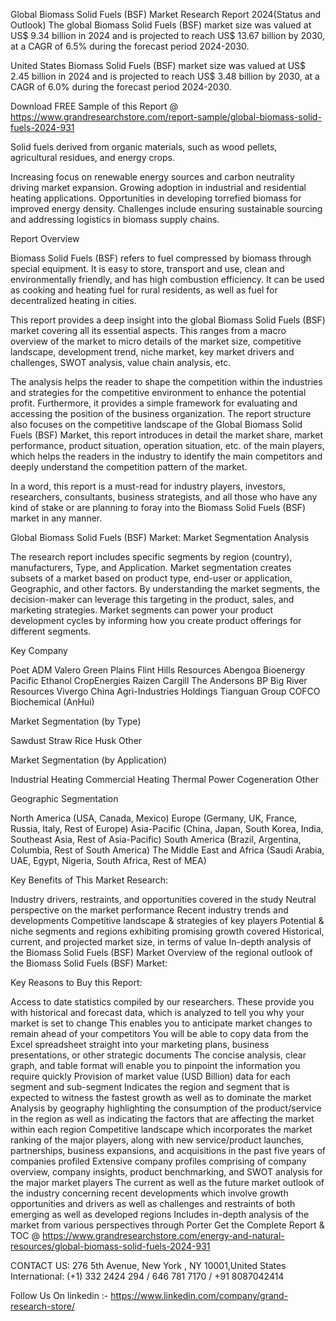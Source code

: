 Global Biomass Solid Fuels (BSF) Market Research Report 2024(Status and Outlook)
The global Biomass Solid Fuels (BSF) market size was valued at US$ 9.34 billion in 2024 and is projected to reach US$ 13.67 billion by 2030, at a CAGR of 6.5% during the forecast period 2024-2030.

United States Biomass Solid Fuels (BSF) market size was valued at US$ 2.45 billion in 2024 and is projected to reach US$ 3.48 billion by 2030, at a CAGR of 6.0% during the forecast period 2024-2030.

Download FREE Sample of this Report @ https://www.grandresearchstore.com/report-sample/global-biomass-solid-fuels-2024-931

Solid fuels derived from organic materials, such as wood pellets, agricultural residues, and energy crops.

Increasing focus on renewable energy sources and carbon neutrality driving market expansion. Growing adoption in industrial and residential heating applications. Opportunities in developing torrefied biomass for improved energy density. Challenges include ensuring sustainable sourcing and addressing logistics in biomass supply chains.

Report Overview

Biomass Solid Fuels (BSF) refers to fuel compressed by biomass through special equipment. It is easy to store, transport and use, clean and environmentally friendly, and has high combustion efficiency. It can be used as cooking and heating fuel for rural residents, as well as fuel for decentralized heating in cities.

This report provides a deep insight into the global Biomass Solid Fuels (BSF) market covering all its essential aspects. This ranges from a macro overview of the market to micro details of the market size, competitive landscape, development trend, niche market, key market drivers and challenges, SWOT analysis, value chain analysis, etc.

The analysis helps the reader to shape the competition within the industries and strategies for the competitive environment to enhance the potential profit. Furthermore, it provides a simple framework for evaluating and accessing the position of the business organization. The report structure also focuses on the competitive landscape of the Global Biomass Solid Fuels (BSF) Market, this report introduces in detail the market share, market performance, product situation, operation situation, etc. of the main players, which helps the readers in the industry to identify the main competitors and deeply understand the competition pattern of the market.

In a word, this report is a must-read for industry players, investors, researchers, consultants, business strategists, and all those who have any kind of stake or are planning to foray into the Biomass Solid Fuels (BSF) market in any manner.

Global Biomass Solid Fuels (BSF) Market: Market Segmentation Analysis

The research report includes specific segments by region (country), manufacturers, Type, and Application. Market segmentation creates subsets of a market based on product type, end-user or application, Geographic, and other factors. By understanding the market segments, the decision-maker can leverage this targeting in the product, sales, and marketing strategies. Market segments can power your product development cycles by informing how you create product offerings for different segments.

Key Company

Poet
ADM
Valero
Green Plains
Flint Hills Resources
Abengoa Bioenergy
Pacific Ethanol
CropEnergies
Raizen
Cargill
The Andersons
BP
Big River Resources
Vivergo
China Agri-Industries Holdings
Tianguan Group
COFCO Biochemical (AnHui)

Market Segmentation (by Type)

Sawdust
Straw
Rice Husk
Other

Market Segmentation (by Application)

Industrial Heating
Commercial Heating
Thermal Power
Cogeneration
Other

Geographic Segmentation

North America (USA, Canada, Mexico)
Europe (Germany, UK, France, Russia, Italy, Rest of Europe)
Asia-Pacific (China, Japan, South Korea, India, Southeast Asia, Rest of Asia-Pacific)
South America (Brazil, Argentina, Columbia, Rest of South America)
The Middle East and Africa (Saudi Arabia, UAE, Egypt, Nigeria, South Africa, Rest of MEA)

Key Benefits of This Market Research:

Industry drivers, restraints, and opportunities covered in the study
Neutral perspective on the market performance
Recent industry trends and developments
Competitive landscape & strategies of key players
Potential & niche segments and regions exhibiting promising growth covered
Historical, current, and projected market size, in terms of value
In-depth analysis of the Biomass Solid Fuels (BSF) Market
Overview of the regional outlook of the Biomass Solid Fuels (BSF) Market:

Key Reasons to Buy this Report:

Access to date statistics compiled by our researchers. These provide you with historical and forecast data, which is analyzed to tell you why your market is set to change
This enables you to anticipate market changes to remain ahead of your competitors
You will be able to copy data from the Excel spreadsheet straight into your marketing plans, business presentations, or other strategic documents
The concise analysis, clear graph, and table format will enable you to pinpoint the information you require quickly
Provision of market value (USD Billion) data for each segment and sub-segment
Indicates the region and segment that is expected to witness the fastest growth as well as to dominate the market
Analysis by geography highlighting the consumption of the product/service in the region as well as indicating the factors that are affecting the market within each region
Competitive landscape which incorporates the market ranking of the major players, along with new service/product launches, partnerships, business expansions, and acquisitions in the past five years of companies profiled
Extensive company profiles comprising of company overview, company insights, product benchmarking, and SWOT analysis for the major market players
The current as well as the future market outlook of the industry concerning recent developments which involve growth opportunities and drivers as well as challenges and restraints of both emerging as well as developed regions
Includes in-depth analysis of the market from various perspectives through Porter
Get the Complete Report & TOC @ https://www.grandresearchstore.com/energy-and-natural-resources/global-biomass-solid-fuels-2024-931

CONTACT US:
276 5th Avenue, New York , NY 10001,United States
International: (+1) 332 2424 294 / 646 781 7170 / +91 8087042414

Follow Us On linkedin :- https://www.linkedin.com/company/grand-research-store/
